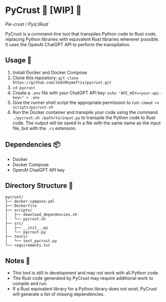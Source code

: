 # PyCrust 🥧 [WIP] 🚧

_Pie-crust / Py(c)Rust_

PyCrust is a command-line tool that transpiles Python code to Rust code, replacing Python libraries with equivalent Rust libraries wherever possible. It uses the OpenAI ChatGPT API to perform the transpilation.

## Usage 🚀

1. Install Docker and Docker Compose
2. Clone this repository: `git clone https://github.com/JediRhymeTrix/pycrust.git`
3. `cd pycrust`
4. Create a `.env` file with your ChatGPT API key: `echo "API_KEY=<your-api-key>" > .env`
5. Give the runner shell script the appropriate permission to run: `chmod +x scripts/pycrust.sh`
6. Run the Docker container and transpile your code using the command `./pycrust.sh /path/to/input.py` to transpile the Python code to Rust code. The output will be saved in a file with the same name as the input file, but with the `.rs` extension.

## Dependencies 📦

- Docker
- Docker Compose
- OpenAI ChatGPT API key

## Directory Structure 📁

    pycrust/
    ├── docker-compose.yml
    ├── Dockerfile
    ├── scripts/
    │   ├── download_dependencies.sh
    │   └── pycrust.sh
    ├── src/
    │   ├── __init__.py
    │   └── pycrust.py
    ├── tests/
    │   └── test_pycrust.py
    └── requirements.txt

## Notes 📝

- This tool is still in development and may not work with all Python code.
- The Rust code generated by PyCrust may require additional work to compile and run.
- If a Rust equivalent library for a Python library does not exist, PyCrust will generate a list of missing dependencies.
